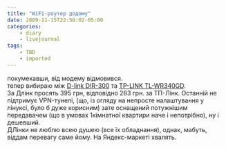 ```yaml
---
title: "WiFi-роутер додому"
date: 2009-11-15T22:50:02-05:00
categories:
    - diary
    - livejournal
tags:
    - TBD
    - imported
---
```


покумекавши, від модему відмовився.  
тепер вибираю між [D-link DIR-300](http://market.yandex.ua/model.xml?hid=723087&modelid=1560833) та [TP-LINK TL-WR340GD](http://market.yandex.ua/model.xml?hid=723087&modelid=2436548).  
За Длінк просять 395 грн, відповідно 283 грн. за ТП-Лінк. Останній не підтримує VPN-тунелі, (що, із огляду на непросте налаштування у лінуксі, було б дуже корисним) зате оснащений потужнішим передавачем (що в умовах 1кімнатної квартири наче і непотрібно), ну і дешевший.  
ДЛінки не люблю всею душею (все їх обладнання), однак, мабуть, віддам перевагу саме йому. На Яндекс-маркеті хвалять.